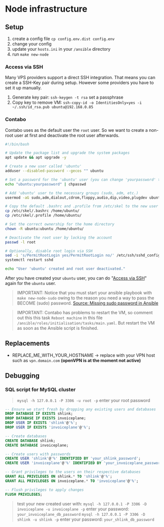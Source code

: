# Node infrastructure

## Setup

1. create a config file `cp config.env.dist config.env`
2. change your config
3. update your `hosts.ini` in your `/ansible` directory
4. run `make new-node`

### Access via SSH

Many VPS providers support a direct SSH integration. That means you can create a SSH-Key pair during setup. However some providers you have to set it up manually.

1. Generate key pair: `ssh-keygen -t rsa` set a passphrase
2. Copy key to remove VM: `ssh-copy-id -o IdentitiesOnly=yes -i ~/.ssh/id_rsa.pub ubuntu@192.168.0.85`

### Contabo

Contabo uses as the default user the `root` user. So we want to create a non-root user at first and deactivate the root user afterwards.

```bash
#!/bin/bash

# Update the package list and upgrade the system packages
apt update && apt upgrade -y

# Create a new user called 'ubuntu'
adduser --disabled-password --gecos "" ubuntu

# Set a password for the 'ubuntu' user (you can change 'yourpassword' to a desired password)
echo "ubuntu:yourpassword" | chpasswd

# Add 'ubuntu' user to the necessary groups (sudo, adm, etc.)
usermod -aG sudo,adm,dialout,cdrom,floppy,audio,dip,video,plugdev ubuntu

# Copy the default .bashrc and .profile from /etc/skel to the new user's home directory
cp /etc/skel/.bashrc /home/ubuntu/
cp /etc/skel/.profile /home/ubuntu/

# Set the correct ownership for the home directory
chown -R ubuntu:ubuntu /home/ubuntu/

# Deactivate the root user by locking the account
passwd -l root

# Optionally, disable root login via SSH
sed -i 's/PermitRootLogin yes/PermitRootLogin no/' /etc/ssh/sshd_config
systemctl restart sshd

echo "User 'ubuntu' created and root user deactivated."
```

After you have created your `ubuntu` user, you can do "[Access via SSH](#access-via-ssh)" again for the `ubuntu` user.

> IMPORTANT: Notice that you must start your ansible playbook with `make new-node-sudo` owing to the reason you need a way to pass the BECOME (sudo) password. [Source: Missing sudo password in Ansible](https://stackoverflow.com/a/51864689/13100186)

> IMPORTANT: Contabo has problems to restart the VM, so comment out this this task `Reboot machine` in this file `/ansible/roles/initialisation/tasks/main.yaml`. But restart the VM as soon as the Ansible script is finished.

## Replacements

* REPLACE_ME_WITH_YOUR_HOSTNAME -> replace with your VPN host such as `vpn.domain.com` **(openVPN is at the moment not active)**

## Debugging

### SQL script for MySQL cluster

> `mysql -h 127.0.0.1 -P 3306 -u root -p` enter your root password

```sql
-- Ensure we start fresh by dropping any existing users and databases
DROP DATABASE IF EXISTS shlink;
DROP DATABASE IF EXISTS invoiceplane;
DROP USER IF EXISTS 'shlink'@'%';
DROP USER IF EXISTS 'invoiceplane'@'%';

-- Create databases
CREATE DATABASE shlink;
CREATE DATABASE invoiceplane;

-- Create users with passwords
CREATE USER 'shlink'@'%' IDENTIFIED BY 'your_shlink_password';
CREATE USER 'invoiceplane'@'%' IDENTIFIED BY 'your_invoiceplane_password';

-- Grant privileges to the users on their respective databases
GRANT ALL PRIVILEGES ON shlink.* TO 'shlink'@'%';
GRANT ALL PRIVILEGES ON invoiceplane.* TO 'invoiceplane'@'%';

-- Flush privileges to apply changes
FLUSH PRIVILEGES;
```

> test your new created user with:
> `mysql -h 127.0.0.1 -P 3306 -D invoiceplane -u invoiceplane -p` enter your password: `your_invoiceplane_db_password`
> `mysql -h 127.0.0.1 -P 3306 -D shlink -u shlink -p` enter your password: `your_shlink_db_password`
